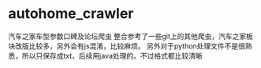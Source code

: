 # autohome_crawler
汽车之家车型参数口碑及论坛爬虫
整合参考了一些git上的其他爬虫，汽车之家板块改版比较多，另外会有js混淆，比较麻烦。
另外对于python处理文件不是很熟悉，所以只保存成txt，后续用java处理的。不过格式都比较清晰
